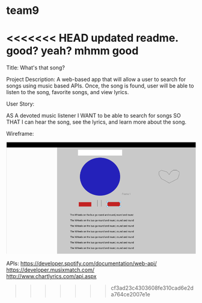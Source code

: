 # team9

<<<<<<< HEAD
updated readme. good? yeah? mhmm good
=======
Title: What's that song? 


Project Description: 
    A web-based app that will allow a user to search for songs using music based APIs. Once, the song is found, user will be able to listen to the song, favorite songs, and view lyrics.

User Story: 

AS A devoted music listener
I WANT to be able to search for songs 
SO THAT I can hear the song, see the lyrics, and learn more about the song.

Wireframe: 

![wireframe](./wireframe1.png)


APIs: 
https://developer.spotify.com/documentation/web-api/<br>
https://developer.musixmatch.com/ <br>
http://www.chartlyrics.com/api.aspx <br>






>>>>>>> cf3ad23c4303608fe310cad6e2da764ce2007e1e
